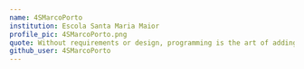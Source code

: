 ```yaml
---
name: 4SMarcoPorto
institution: Escola Santa Maria Maior
profile_pic: 4SMarcoPorto.png
quote: Without requirements or design, programming is the art of adding bugs to an empty text file.
github_user: 4SMarcoPorto
---
```

